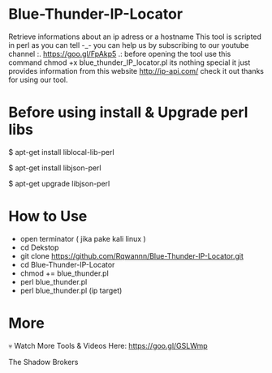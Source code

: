 # Blue-Thunder-IP-Locator
Retrieve informations about an ip adress or a hostname This tool is scripted in perl as you can tell -_- you can help us by subscribing to our youtube channel :. https://goo.gl/FpAkp5 .: before opening the tool use this command chmod +x blue_thunder_IP_locator.pl its nothing special it just provides information from this website http://ip-api.com/ check it out thanks for using our tool.


# Before using install & Upgrade perl libs

$ apt-get install liblocal-lib-perl

$ apt-get install libjson-perl

$ apt-get upgrade libjson-perl

# How to Use
- open terminator ( jika pake kali linux )
- cd Dekstop
- git clone https://github.com/Rqwannn/Blue-Thunder-IP-Locator.git
- cd Blue-Thunder-IP-Locator
- chmod += blue_thunder.pl
- perl blue_thunder.pl
- perl blue_thunder.pl (ip target)

# More
💀 Watch More Tools & Videos Here: https://goo.gl/GSLWmp


The Shadow Brokers
